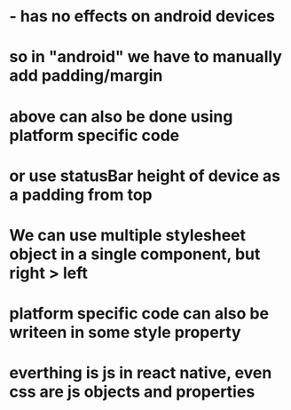 # <SafeAreaView> - has no effects on android devices

# so in "android" we have to manually add padding/margin

# above can also be done using platform specific code

# or use statusBar height of device as a padding from top

# We can use multiple stylesheet object in a single component, but right > left

# platform specific code can also be writeen in some style property

# everthing is js in react native, even css are js objects and properties
